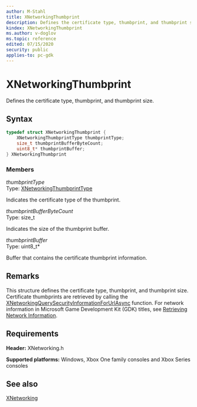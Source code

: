 ```yaml
---
author: M-Stahl
title: XNetworkingThumbprint
description: Defines the certificate type, thumbprint, and thumbprint size.
kindex: XNetworkingThumbprint
ms.author: v-doglov
ms.topic: reference
edited: 07/15/2020
security: public
applies-to: pc-gdk
---
```


# XNetworkingThumbprint  

Defines the certificate type, thumbprint, and thumbprint size.

## Syntax  

```cpp
typedef struct XNetworkingThumbprint {  
    XNetworkingThumbprintType thumbprintType;  
    size_t thumbprintBufferByteCount;  
    uint8_t* thumbprintBuffer;  
} XNetworkingThumbprint  
```

### Members
  
*thumbprintType*  
Type: [XNetworkingThumbprintType](../enums/xnetworkingthumbprinttype.md)  
  
Indicates the certificate type of the thumbprint.
  
*thumbprintBufferByteCount*  
Type: size_t  
  
Indicates the size of the thumbprint buffer.
  
*thumbprintBuffer*  
Type: uint8_t\*  
  
Buffer that contains the certificate thumbprint information.
  
## Remarks  
  
This structure defines the certificate type, thumbprint, and thumbprint size. Certificate thumbprints are retrieved by calling the [XNetworkingQuerySecurityInformationForUrlAsync](../functions/xnetworkingquerysecurityinformationforurlasync.md) function. For network information in Microsoft Game Development Kit (GDK) titles, see [Retrieving Network Information](../../../../networking/overviews/initialization-connectivity-networking.md). 

## Requirements
  
**Header:** XNetworking.h
  
**Supported platforms:** Windows, Xbox One family consoles and Xbox Series consoles  
  
## See also  

[XNetworking](../xnetworking_members.md)  
  